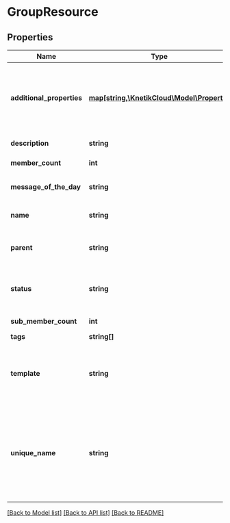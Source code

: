 # GroupResource

## Properties
Name | Type | Description | Notes
------------ | ------------- | ------------- | -------------
**additional_properties** | [**map[string,\KnetikCloud\Model\Property]**](Property.md) | A map of additional properties, keyed on the property name.  Must match the names and types defined in the template for this item type | [optional] 
**description** | **string** | A description of the group | [optional] 
**member_count** | **int** | The number of users in the group | [optional] 
**message_of_the_day** | **string** | A message of the day for members of the group | [optional] 
**name** | **string** | The name of the group. Max 50 characters | 
**parent** | **string** | The unique name of another group that this group is a subset of | [optional] 
**status** | **string** | The status which describes whether other users can freely join the group or not | 
**sub_member_count** | **int** | The number of users in child groups | [optional] 
**tags** | **string[]** | Tags for search | [optional] 
**template** | **string** | A group template this group is validated against. May be null and no validation of additional_properties will be done | [optional] 
**unique_name** | **string** | Unique name used in url and references. Uppercase, lowercase, numbers and hyphens only. Max 50 characters. Cannot be altered once created. Default: random UUID | [optional] 

[[Back to Model list]](../README.md#documentation-for-models) [[Back to API list]](../README.md#documentation-for-api-endpoints) [[Back to README]](../README.md)


